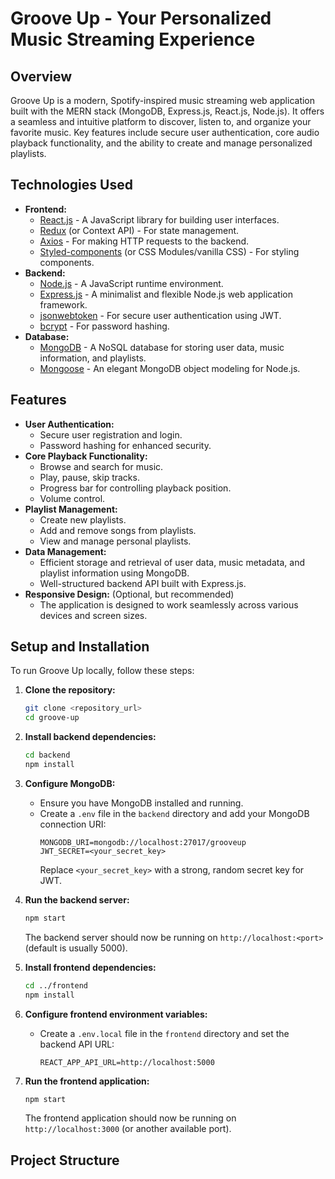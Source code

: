 # Groove Up - Your Personalized Music Streaming Experience

## Overview

Groove Up is a modern, Spotify-inspired music streaming web application built with the MERN stack (MongoDB, Express.js, React.js, Node.js). It offers a seamless and intuitive platform to discover, listen to, and organize your favorite music. Key features include secure user authentication, core audio playback functionality, and the ability to create and manage personalized playlists.

## Technologies Used

* **Frontend:**
    * [React.js](https://react.dev/) - A JavaScript library for building user interfaces.
    * [Redux](https://redux.js.org/) (or Context API) - For state management.
    * [Axios](https://axios-http.com/docs/intro) - For making HTTP requests to the backend.
    * [Styled-components](https://styled-components.com/) (or CSS Modules/vanilla CSS) - For styling components.
* **Backend:**
    * [Node.js](https://nodejs.org/en/) - A JavaScript runtime environment.
    * [Express.js](https://expressjs.com/) - A minimalist and flexible Node.js web application framework.
    * [jsonwebtoken](https://www.npmjs.com/package/jsonwebtoken) - For secure user authentication using JWT.
    * [bcrypt](https://www.npmjs.com/package/bcrypt) - For password hashing.
* **Database:**
    * [MongoDB](https://www.mongodb.com/) - A NoSQL database for storing user data, music information, and playlists.
    * [Mongoose](https://mongoosejs.com/) - An elegant MongoDB object modeling for Node.js.

## Features

* **User Authentication:**
    * Secure user registration and login.
    * Password hashing for enhanced security.
* **Core Playback Functionality:**
    * Browse and search for music.
    * Play, pause, skip tracks.
    * Progress bar for controlling playback position.
    * Volume control.
* **Playlist Management:**
    * Create new playlists.
    * Add and remove songs from playlists.
    * View and manage personal playlists.
* **Data Management:**
    * Efficient storage and retrieval of user data, music metadata, and playlist information using MongoDB.
    * Well-structured backend API built with Express.js.
* **Responsive Design:** (Optional, but recommended)
    * The application is designed to work seamlessly across various devices and screen sizes.

## Setup and Installation

To run Groove Up locally, follow these steps:

1.  **Clone the repository:**
    ```bash
    git clone <repository_url>
    cd groove-up
    ```

2.  **Install backend dependencies:**
    ```bash
    cd backend
    npm install
    ```

3.  **Configure MongoDB:**
    * Ensure you have MongoDB installed and running.
    * Create a `.env` file in the `backend` directory and add your MongoDB connection URI:
        ```env
        MONGODB_URI=mongodb://localhost:27017/grooveup
        JWT_SECRET=<your_secret_key>
        ```
        Replace `<your_secret_key>` with a strong, random secret key for JWT.

4.  **Run the backend server:**
    ```bash
    npm start
    ```
    The backend server should now be running on `http://localhost:<port>` (default is usually 5000).

5.  **Install frontend dependencies:**
    ```bash
    cd ../frontend
    npm install
    ```

6.  **Configure frontend environment variables:**
    * Create a `.env.local` file in the `frontend` directory and set the backend API URL:
        ```env
        REACT_APP_API_URL=http://localhost:5000
        ```

7.  **Run the frontend application:**
    ```bash
    npm start
    ```
    The frontend application should now be running on `http://localhost:3000` (or another available port).

## Project Structure
